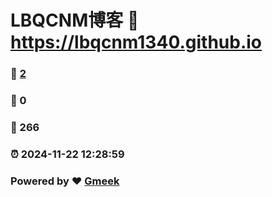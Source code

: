 # LBQCNM博客 :link: https://lbqcnm1340.github.io 
### :page_facing_up: [2](https://lbqcnm1340.github.io/tag.html) 
### :speech_balloon: 0 
### :hibiscus: 266 
### :alarm_clock: 2024-11-22 12:28:59 
### Powered by :heart: [Gmeek](https://github.com/Meekdai/Gmeek)
